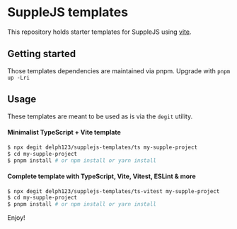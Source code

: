 # SuppleJS templates

This repository holds starter templates for SuppleJS using [vite](https://vitejs.dev/).

## Getting started

Those templates dependencies are maintained via pnpm. Upgrade with `pnpm up -Lri`

## Usage

These templates are meant to be used as is via the `degit` utility.

#### Minimalist TypeScript + Vite template

```bash
$ npx degit delph123/supplejs-templates/ts my-supple-project
$ cd my-supple-project
$ pnpm install # or npm install or yarn install
```

#### Complete template with TypeScript, Vite, Vitest, ESLint & more

```bash
$ npx degit delph123/supplejs-templates/ts-vitest my-supple-project
$ cd my-supple-project
$ pnpm install # or npm install or yarn install
```

Enjoy!
